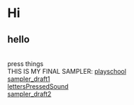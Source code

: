 # Hi
## hello
<br/>press things<br/>
THIS IS MY FINAL SAMPLER: [playschool](https://lilsinclair.github.io/A2K-stuff-lily/playschool/index.html)</br>
[sampler_draft1](https://lilsinclair.github.io/A2K-stuff-lily/sampler_draft1/index.html)<br/>
[lettersPressedSound](https://lilsinclair.github.io/A2K-stuff-lily/lettersPressedSound/index.html)<br/>
[sampler_draft2](https://lilsinclair.github.io/A2K-stuff-lily/sampler_draft2/index.html)<br/>
